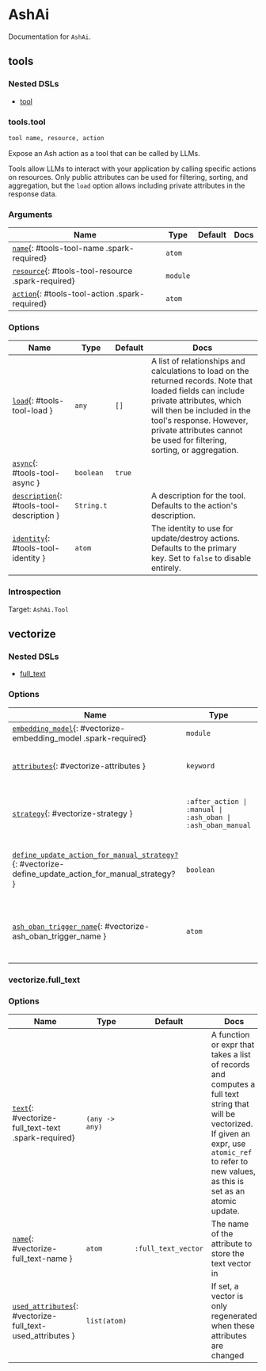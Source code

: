 <!--
This file was generated by Spark. Do not edit it by hand.
-->
# AshAi

Documentation for `AshAi`.


## tools


### Nested DSLs
 * [tool](#tools-tool)





### tools.tool
```elixir
tool name, resource, action
```


Expose an Ash action as a tool that can be called by LLMs.

Tools allow LLMs to interact with your application by calling specific actions on resources.
Only public attributes can be used for filtering, sorting, and aggregation, but the `load`
option allows including private attributes in the response data.






### Arguments

| Name | Type | Default | Docs |
|------|------|---------|------|
| [`name`](#tools-tool-name){: #tools-tool-name .spark-required} | `atom` |  |  |
| [`resource`](#tools-tool-resource){: #tools-tool-resource .spark-required} | `module` |  |  |
| [`action`](#tools-tool-action){: #tools-tool-action .spark-required} | `atom` |  |  |
### Options

| Name | Type | Default | Docs |
|------|------|---------|------|
| [`load`](#tools-tool-load){: #tools-tool-load } | `any` | `[]` | A list of relationships and calculations to load on the returned records. Note that loaded fields can include private attributes, which will then be included in the tool's response. However, private attributes cannot be used for filtering, sorting, or aggregation. |
| [`async`](#tools-tool-async){: #tools-tool-async } | `boolean` | `true` |  |
| [`description`](#tools-tool-description){: #tools-tool-description } | `String.t` |  | A description for the tool. Defaults to the action's description. |
| [`identity`](#tools-tool-identity){: #tools-tool-identity } | `atom` |  | The identity to use for update/destroy actions. Defaults to the primary key. Set to `false` to disable entirely. |





### Introspection

Target: `AshAi.Tool`




## vectorize


### Nested DSLs
 * [full_text](#vectorize-full_text)





### Options

| Name | Type | Default | Docs |
|------|------|---------|------|
| [`embedding_model`](#vectorize-embedding_model){: #vectorize-embedding_model .spark-required} | `module` |  |  |
| [`attributes`](#vectorize-attributes){: #vectorize-attributes } | `keyword` | `[]` | A keyword list of attributes to vectorize, and the name of the attribute to store the vector in |
| [`strategy`](#vectorize-strategy){: #vectorize-strategy } | `:after_action \| :manual \| :ash_oban \| :ash_oban_manual` | `:after_action` | How to compute the vector. Currently supported strategies are `:after_action`, `:manual`, and `:ash_oban`. |
| [`define_update_action_for_manual_strategy?`](#vectorize-define_update_action_for_manual_strategy?){: #vectorize-define_update_action_for_manual_strategy? } | `boolean` | `true` | If true, an `ash_ai_update_embeddings` update action will be defined, which will automatically update the embeddings when run. |
| [`ash_oban_trigger_name`](#vectorize-ash_oban_trigger_name){: #vectorize-ash_oban_trigger_name } | `atom` | `:ash_ai_update_embeddings` | The name of the AshOban-trigger that will be run in order to update the record's embeddings. Defaults to `:ash_ai_update_embeddings`. |


### vectorize.full_text







### Options

| Name | Type | Default | Docs |
|------|------|---------|------|
| [`text`](#vectorize-full_text-text){: #vectorize-full_text-text .spark-required} | `(any -> any)` |  | A function or expr that takes a list of records and computes a full text string that will be vectorized. If given an expr, use `atomic_ref` to refer to new values, as this is set as an atomic update. |
| [`name`](#vectorize-full_text-name){: #vectorize-full_text-name } | `atom` | `:full_text_vector` | The name of the attribute to store the text vector in |
| [`used_attributes`](#vectorize-full_text-used_attributes){: #vectorize-full_text-used_attributes } | `list(atom)` |  | If set, a vector is only regenerated when these attributes are changed |









<style type="text/css">.spark-required::after { content: "*"; color: red !important; }</style>
